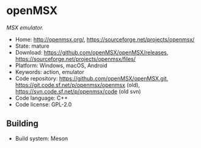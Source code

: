 # openMSX

_MSX emulator._

- Home: http://openmsx.org/, https://sourceforge.net/projects/openmsx/
- State: mature
- Download: https://github.com/openMSX/openMSX/releases, https://sourceforge.net/projects/openmsx/files/
- Platform: Windows, macOS, Android
- Keywords: action, emulator
- Code repository: https://github.com/openMSX/openMSX.git, https://git.code.sf.net/p/openmsx/openmsx (old), https://svn.code.sf.net/p/openmsx/code (old svn)
- Code language: C++
- Code license: GPL-2.0

## Building

- Build system: Meson
